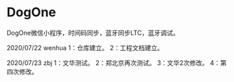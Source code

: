 # DogOne
DogOne微信小程序，时间码同步，蓝牙同步LTC，蓝牙调试。

2020/07/22  wenhua
1：仓库建立。
2：工程文档建立。
 
2020/07/23 zbj
1：文华测试。
2：郑北京再次测试。
3：文华2次修改。
4：第四次修改。
